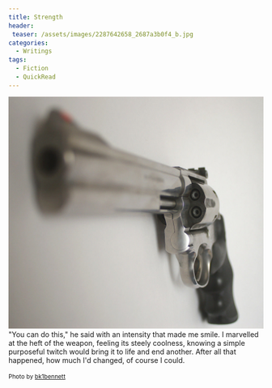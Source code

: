 ```yaml
---
title: Strength
header:
 teaser: /assets/images/2287642658_2687a3b0f4_b.jpg
categories:
  - Writings
tags:
  - Fiction
  - QuickRead
---
```

<img src="/assets/images/2287642658_2687a3b0f4_b.jpg">"You can do this," he said with an intensity that made me smile. I marvelled at the heft of the weapon, feeling its steely coolness, knowing a simple purposeful twitch would bring it to life and end another. After all that happened, how much I'd changed, of course I could.

<small>Photo by <a href="http://www.flickr.com/photos/9781230@N06/2287642658">bk1bennett</a></small>